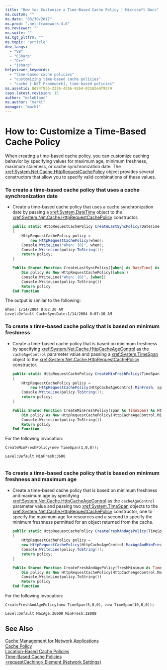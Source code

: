 ```yaml
---
title: "How to: Customize a Time-Based Cache Policy | Microsoft Docs"
ms.custom: ""
ms.date: "03/30/2017"
ms.prod: ".net-framework-4.6"
ms.reviewer: ""
ms.suite: ""
ms.tgt_pltfrm: ""
ms.topic: "article"
dev_langs: 
  - "VB"
  - "CSharp"
  - "C++"
  - "jsharp"
helpviewer_keywords: 
  - "time-based cache policies"
  - "customizing time-based cache policies"
  - "cache [.NET Framework], time-based policies"
ms.assetid: 8d84f936-2376-4356-9264-03162e0f9279
caps.latest.revision: 15
author: "mcleblanc"
ms.author: "markl"
manager: "markl"
---
```

# How to: Customize a Time-Based Cache Policy
When creating a time-based cache policy, you can customize caching behavior by specifying values for maximum age, minimum freshness, maximum staleness, or cache synchronization date. The <xref:System.Net.Cache.HttpRequestCachePolicy> object provides several constructors that allow you to specify valid combinations of these values.  
  
### To create a time-based cache policy that uses a cache synchronization date  
  
-   Create a time-based cache policy that uses a cache synchronization date by passing a <xref:System.DateTime> object to the <xref:System.Net.Cache.HttpRequestCachePolicy> constructor.  
  
    ```csharp  
    public static HttpRequestCachePolicy CreateLastSyncPolicy(DateTime when)  
    {  
        HttpRequestCachePolicy policy =   
            new HttpRequestCachePolicy(when);  
        Console.WriteLine("When: {0}", when);  
        Console.WriteLine(policy.ToString());  
        return policy;  
    }  
    ```  
  
    ```vb  
    Public Shared Function CreateLastSyncPolicy([when] As DateTime) As HttpRequestCachePolicy  
        Dim policy As New HttpRequestCachePolicy([when])  
        Console.WriteLine("When: {0}", [when])  
        Console.WriteLine(policy.ToString())  
        Return policy  
    End Function  
    ```  
  
 The output is similar to the following:  
  
```  
When: 1/14/2004 8:07:30 AM  
Level:Default CacheSyncDate:1/14/2004 8:07:30 AM  
```  
  
### To create a time-based cache policy that is based on minimum freshness  
  
-   Create a time-based cache policy that is based on minimum freshness by specifying <xref:System.Net.Cache.HttpCacheAgeControl> as the `cacheAgeControl` parameter value and passing a <xref:System.TimeSpan> object to the <xref:System.Net.Cache.HttpRequestCachePolicy> constructor.  
  
    ```csharp  
    public static HttpRequestCachePolicy CreateMinFreshPolicy(TimeSpan span)  
    {  
        HttpRequestCachePolicy policy =   
            new HttpRequestCachePolicy(HttpCacheAgeControl.MinFresh, span);  
        Console.WriteLine(policy.ToString());  
        return policy;  
    }  
    ```  
  
    ```vb  
    Public Shared Function CreateMinFreshPolicy(span As TimeSpan) As HttpRequestCachePolicy  
        Dim policy As New HttpRequestCachePolicy(HttpCacheAgeControl.MinFresh, span)  
        Console.WriteLine(policy.ToString())  
        Return policy  
    End Function  
    ```  
  
 For the following invocation:  
  
```  
CreateMinFreshPolicy(new TimeSpan(1,0,0));  
```  
  
```  
Level:Default MinFresh:3600  
  
```  
  
### To create a time-based cache policy that is based on minimum freshness and maximum age  
  
-   Create a time-based cache policy that is based on minimum freshness and maximum age by specifying <xref:System.Net.Cache.HttpCacheAgeControl> as the `cacheAgeControl` parameter value and passing two <xref:System.TimeSpan> objects to the <xref:System.Net.Cache.HttpRequestCachePolicy> constructor, one to specify the maximum age for resources and a second to specify the minimum freshness permitted for an object returned from the cache.  
  
    ```csharp  
    public static HttpRequestCachePolicy CreateFreshAndAgePolicy(TimeSpan freshMinimum, TimeSpan ageMaximum)  
    {  
        HttpRequestCachePolicy policy =   
        new HttpRequestCachePolicy(HttpCacheAgeControl.MaxAgeAndMinFresh, ageMaximum, freshMinimum);  
        Console.WriteLine(policy.ToString());  
        return policy;  
    }  
    ```  
  
    ```vb  
    Public Shared Function CreateFreshAndAgePolicy(freshMinimum As TimeSpan, ageMaximum As TimeSpan) As HttpRequestCachePolicy  
        Dim policy As New HttpRequestCachePolicy(HttpCacheAgeControl.MaxAgeAndMinFresh, ageMaximum, freshMinimum)  
        Console.WriteLine(policy.ToString())  
        Return policy  
    End Function  
    ```  
  
 For the following invocation:  
  
```  
CreateFreshAndAgePolicy(new TimeSpan(5,0,0), new TimeSpan(10,0,0));  
```  
  
```  
Level:Default MaxAge:36000 MinFresh:18000  
```  
  
## See Also  
 [Cache Management for Network Applications](../../../docs/framework/network-programming/cache-management-for-network-applications.md)   
 [Cache Policy](../../../docs/framework/network-programming/cache-policy.md)   
 [Location-Based Cache Policies](../../../docs/framework/network-programming/location-based-cache-policies.md)   
 [Time-Based Cache Policies](../../../docs/framework/network-programming/time-based-cache-policies.md)   
 [\<requestCaching> Element (Network Settings)](../../../docs/framework/configuring-apps/file-schema/network/requestcaching-element-network-settings.md)